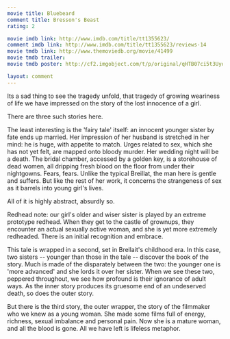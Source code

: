 ```yaml
---
movie title: Bluebeard
comment title: Bresson's Beast
rating: 2

movie imdb link: http://www.imdb.com/title/tt1355623/
comment imdb link: http://www.imdb.com/title/tt1355623/reviews-14
movie tmdb link: http://www.themoviedb.org/movie/41499
movie tmdb trailer: 
movie tmdb poster: http://cf2.imgobject.com/t/p/original/qHTB07ci5t3UyoSmEwCdzIS84Rj.jpg

layout: comment
---
```


Its a sad thing to see the tragedy unfold, that tragedy of growing weariness of life we have impressed on the story of the lost innocence of a girl.

There are three such stories here. 

The least interesting is the 'fairy tale' itself: an innocent younger sister by fate ends up married. Her impression of her husband is stretched in her mind: he is huge, with appetite to match. Urges related to sex, which she has not yet felt, are mapped onto bloody murder. Her wedding night will be a death. The bridal chamber, accessed by a golden key, is a storehouse of dead women, all dripping fresh blood on the floor from under their nightgowns. Fears, fears. Unlike the typical Breillat, the man here is gentle and suffers. But like the rest of her work, it concerns the strangeness of sex as it barrels into young girl's lives.

All of it is highly abstract, absurdly so. 

Redhead note: our girl's older and wiser sister is played by an extreme prototype redhead. When they get to the castle of grownups, they encounter an actual sexually active woman, and she is yet more extremely redheaded. There is an initial recognition and embrace.

This tale is wrapped in a second, set in Brellait's childhood era. In this case, two sisters -- younger than those in the tale -- discover the book of the story. Much is made of the disparately between the two: the younger one is 'more advanced' and she lords it over her sister. When we see these two, peppered throughout, we see how profound is their ignorance of adult ways. As the inner story produces its gruesome end of an undeserved death, so does the outer story.

But there is the third story, the outer wrapper, the story of the filmmaker who we knew as a young woman. She made some films full of energy, richness, sexual imbalance and personal pain. Now she is a mature woman, and all the blood is gone. All we have left is lifeless metaphor.